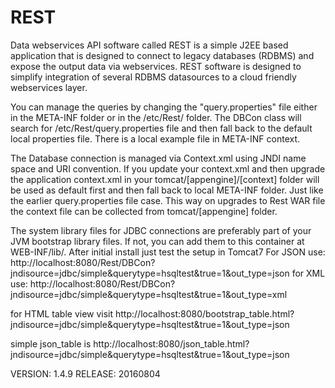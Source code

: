 # REST
Data webservices API software called REST is a simple J2EE based application that is designed to connect to legacy databases (RDBMS) and expose the output data via webservices.  REST software is designed to simplify integration of several RDBMS datasources to a cloud friendly webservices layer.  

You can manage the queries by changing the "query.properties" file either in the META-INF folder or in the /etc/Rest/ folder.  The DBCon class will search for /etc/Rest/query.properties file and then fall back to the default local properties file. There is a local example file in META-INF context.

The Database connection is managed via Context.xml using JNDI name space and URI convention.  If you update your context.xml and then upgrade the application context.xml in your tomcat/[appengine]/[context] folder will be used as default first and then fall back to local META-INF folder.  Just like the earlier query.properties file case. This way on upgrades to Rest WAR file the context file can be collected from tomcat/[appengine] folder.


The system library files for JDBC connections are preferably part of your JVM bootstrap library files.  If not, you can add them to this container at WEB-INF/lib/.  After initial install just test the setup in Tomcat7 
For JSON use: http://localhost:8080/Rest/DBCon?jndisource=jdbc/simple&querytype=hsqltest&true=1&out_type=json
for XML use: http://localhost:8080/Rest/DBCon?jndisource=jdbc/simple&querytype=hsqltest&true=1&out_type=xml

for HTML table view visit
http://localhost:8080/bootstrap_table.html?jndisource=jdbc/simple&querytype=hsqltest&true=1&out_type=json

simple json_table is
http://localhost:8080/json_table.html?jndisource=jdbc/simple&querytype=hsqltest&true=1&out_type=json

VERSION: 1.4.9
RELEASE: 20160804
